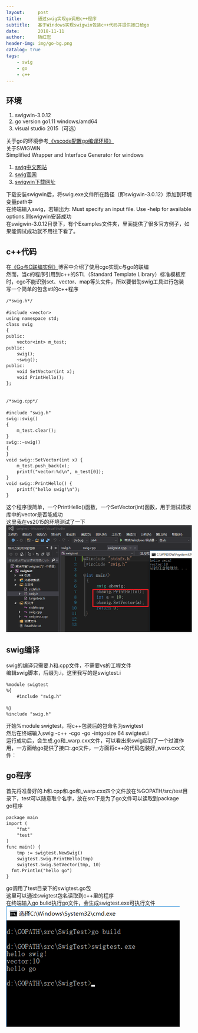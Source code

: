 ```yaml
---
layout:     post
title:      通过swig实现go调用c++程序
subtitle:   基于Windows实现swigwin包装c++代码并提供接口给go
date:       2018-11-11
author:     矫红岩
header-img: img/go-bg.png
catalog: true
tags:
    - swig
    - go
    - c++
---
```


## 环境
1. swigwin-3.0.12
2. go version go1.11 windows/amd64
3. visual studio 2015（可选）

关于go的环境参考[《vscode配置go编译环境》](https://hongyanjiao.github.io/2018/10/24/vscode%E9%85%8D%E7%BD%AEgo%E7%BC%96%E8%AF%91%E7%8E%AF%E5%A2%83/)<br />
关于SWIGWIN<br />
Simplified Wrapper and Interface Generator for windows<br />
1. [swig中文网站](http://www.swig.org/translations/chinese/index.html)
2. [swig官网](http://www.swig.org/)
3. [swigwin下载网址](https://sourceforge.net/projects/swig/files/swigwin/swigwin-3.0.12/swigwin-3.0.12.zip/download?use_mirror=gigenet)

下载安装swigwin后，将swig.exe文件所在路径（即swigwin-3.0.12）添加到环境变量path中<br />
在终端输入swig，若输出为: Must specify an input file. Use -help for available options.则swigwin安装成功<br />
在swigwin-3.0.12目录下，有个Examples文件夹，里面提供了很多官方例子，如果能调试成功就不用往下看了。

## c++代码
在[《Go与C联编实例》](https://hongyanjiao.github.io/2018/10/25/go%E4%B8%8Ec%E8%81%94%E7%BC%96%E5%AE%9E%E4%BE%8B/)博客中介绍了使用cgo实现c与go的联编<br />
然而，当c的程序引用到c++的STL（Standard Template Library）标准模板库时，cgo不能识别set、vector、map等头文件，所以要借助swig工具进行包装<br />
写一个简单的包含stl的c++程序
```
/*swig.h*/

#include <vector>
using namespace std;
class swig
{
public:
	vector<int> m_test;
public:
	swig();
	~swig();
public:
	void SetVector(int x);
	void PrintHello();
};


/*swig.cpp*/

#include "swig.h"
swig::swig()
{
	m_test.clear();
}
swig::~swig()
{
}
void swig::SetVector(int x) {
	m_test.push_back(x);
	printf("vector:%d\n", m_test[0]);
}
void swig::PrintHello() {
	printf("hello swig!\n");
}
```
这个程序很简单，一个PrintHello()函数，一个SetVector(int)函数，用于测试模板库中的vector是否能成功<br />
这里我在vs2015的环境测试了一下
![image](https://github.com/HongyanJiao/HongyanJiao.github.io/blob/master/img/swig-c.png?raw=true)

## swig编译
swig的编译只需要.h和.cpp文件，不需要vs的工程文件<br />
编辑swig脚本，后缀为.i，这里我写的是swigtest.i<br />
```
%module swigtest
%{
    #include "swig.h"

%}
%include "swig.h"

```
开始%module swigtest，将c++包装后的包命名为swigtest<br />
然后在终端输入swig -c++ -cgo -go -intgosize 64 swigtest.i<br />
运行成功后，会生成.go和_warp.cxx文件，可以看出来swig起到了一个过渡作用，一方面给go提供了接口:.go文件，一方面将c++的代码包装好_warp.cxx文件：<br />
## go程序
首先将准备好的.h和.cpp和.go和_warp.cxx四个文件放在%GOPATH/src/test目录下，test可以随意取个名字，放在src下是为了go文件可以读取到package<br />
go程序
```
package main
import (
	"fmt"
	"test"
)
func main() {
	tmp := swigtest.NewSwig()
	swigtest.Swig.PrintHello(tmp)
	swigtest.Swig.SetVector(tmp, 10)
  fmt.Println("hello go")
}
```
go调用了test目录下的swigtest.go包<br />
这里可以通过swigtest包名读取到c++里的程序<br />
在终端输入go bulid执行go文件，会生成swigtest.exe可执行文件
![image](https://github.com/HongyanJiao/HongyanJiao.github.io/blob/master/img/swig-go-cmd.png?raw=true)
